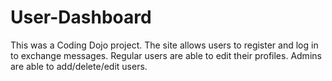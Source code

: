 # User-Dashboard

This was a Coding Dojo project. The site allows users to register and log in to exchange messages. Regular users are able to edit their profiles. Admins are able to add/delete/edit users.
